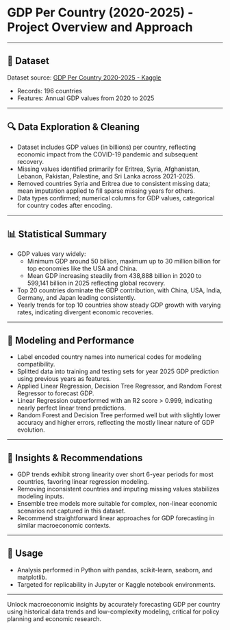# GDP Per Country (2020-2025) - Project Overview and Approach

---

## 📂 Dataset  
Dataset source: [GDP Per Country 2020-2025 - Kaggle](https://www.kaggle.com/datasets/jatinkalra17/gdp-per-country-20202025)  
- Records: 196 countries  
- Features: Annual GDP values from 2020 to 2025  

---

## 🔍 Data Exploration & Cleaning  
- Dataset includes GDP values (in billions) per country, reflecting economic impact from the COVID-19 pandemic and subsequent recovery.  
- Missing values identified primarily for Eritrea, Syria, Afghanistan, Lebanon, Pakistan, Palestine, and Sri Lanka across 2021-2025.  
- Removed countries Syria and Eritrea due to consistent missing data; mean imputation applied to fill sparse missing years for others.  
- Data types confirmed; numerical columns for GDP values, categorical for country codes after encoding.

---

## 📊 Statistical Summary
- GDP values vary widely:  
  - Minimum GDP around 50 billion, maximum up to 30 million billion for top economies like the USA and China.  
  - Mean GDP increasing steadily from 438,888 billion in 2020 to 599,141 billion in 2025 reflecting global recovery.  
- Top 20 countries dominate the GDP contribution, with China, USA, India, Germany, and Japan leading consistently.  
- Yearly trends for top 10 countries show steady GDP growth with varying rates, indicating divergent economic recoveries.

---

## 🧠 Modeling and Performance
- Label encoded country names into numerical codes for modeling compatibility.  
- Splitted data into training and testing sets for year 2025 GDP prediction using previous years as features.  
- Applied Linear Regression, Decision Tree Regressor, and Random Forest Regressor to forecast GDP.  
- Linear Regression outperformed with an R2 score > 0.999, indicating nearly perfect linear trend predictions.  
- Random Forest and Decision Tree performed well but with slightly lower accuracy and higher errors, reflecting the mostly linear nature of GDP evolution.

---

## 🔮 Insights & Recommendations  
- GDP trends exhibit strong linearity over short 6-year periods for most countries, favoring linear regression modeling.  
- Removing inconsistent countries and imputing missing values stabilizes modeling inputs.  
- Ensemble tree models more suitable for complex, non-linear economic scenarios not captured in this dataset.  
- Recommend straightforward linear approaches for GDP forecasting in similar macroeconomic contexts.

---

## 📌 Usage  
- Analysis performed in Python with pandas, scikit-learn, seaborn, and matplotlib.  
- Targeted for replicability in Jupyter or Kaggle notebook environments.

---

Unlock macroeconomic insights by accurately forecasting GDP per country using historical data trends and low-complexity modeling, critical for policy planning and economic research.
